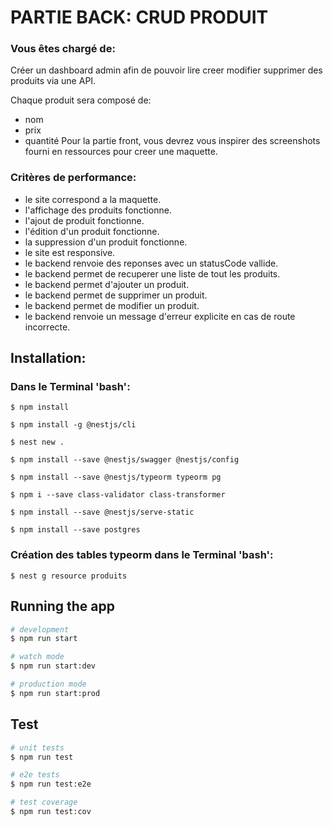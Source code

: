 #  PARTIE BACK: CRUD PRODUIT

### Vous êtes chargé de:

Créer un dashboard admin afin de pouvoir lire creer modifier supprimer des produits via une API.

Chaque produit sera composé de:
  * nom
  * prix
  * quantité
Pour la partie front, vous devrez vous inspirer des screenshots fourni en ressources pour creer une maquette.

### Critères de performance:

* le site correspond a la maquette.
* l'affichage des produits fonctionne.
* l'ajout de produit fonctionne.
* l'édition d'un produit fonctionne.
* la suppression d'un produit fonctionne.
* le site est responsive.
* le backend renvoie des reponses avec un statusCode vallide.
* le backend permet de recuperer une liste de tout les produits.
* le backend permet d'ajouter un produit.
* le backend permet de supprimer un produit.
* le backend permet de modifier un produit.
* le backend renvoie un message d'erreur explicite en cas de route incorrecte.


## Installation:

### Dans le Terminal 'bash':

```
$ npm install

$ npm install -g @nestjs/cli

$ nest new .

$ npm install --save @nestjs/swagger @nestjs/config

$ npm install --save @nestjs/typeorm typeorm pg

$ npm i --save class-validator class-transformer

$ npm install --save @nestjs/serve-static

$ npm install --save postgres

```
### Création des tables typeorm dans le Terminal 'bash':

```
$ nest g resource produits

```

## Running the app

```bash
# development
$ npm run start

# watch mode
$ npm run start:dev

# production mode
$ npm run start:prod
```

## Test

```bash
# unit tests
$ npm run test

# e2e tests
$ npm run test:e2e

# test coverage
$ npm run test:cov
```


